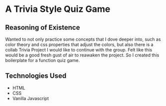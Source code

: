# A Trivia Style Quiz Game


## Reasoning of Existence
Wanted to not only practice some concepts that I dove deeper into, such as color theory and css properties that adjust the colors, but also there is a collab Trivia Project I would like to continue with the group. Felt like this would be a good fresh gust of air to reawaken the project. So I created this boilerplate for a function quiz game.

## Technologies Used

- HTML
- CSS
- Vanilla Javascript
  